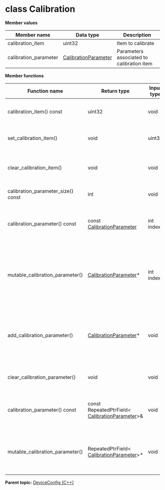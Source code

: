 # class Calibration

 **Member values** 

|Member name|Data type|Description|
|-----------|---------|-----------|
|calibration\_item|uint32|Item to calibrate|
|calibration\_parameter| [CalibrationParameter](CalibrationParameter.md#)|Parameters associated to calibration item|

 **Member functions** 

|Function name|Return type|Input type|Description|
|-------------|-----------|----------|-----------|
|calibration\_item\(\) const|uint32|void|Returns the current value of calibration\_item. If the calibration\_item is not set, returns 0.|
|set\_calibration\_item\(\)|void|uint32|Sets the value of calibration\_item. After calling this, calibration\_item\(\) will return value.|
|clear\_calibration\_item\(\)|void|void|Clears the value of calibration\_item. After calling this, calibration\_item\(\) will return the empty string/empty bytes.|
|calibration\_parameter\_size\(\) const|int|void|Returns the number of elements currently in the field.|
|calibration\_parameter\(\) const|const [CalibrationParameter](CalibrationParameter.md#)|int index|Returns the element at the given zero-based index. Calling this method with index outside of \[0, calibration\_parameter\_size\(\)\) yields undefined behavior.|
|mutable\_calibration\_parameter\(\)| [CalibrationParameter](CalibrationParameter.md#)\*|int index|Returns a pointer to the mutable [CalibrationParameter](CalibrationParameter.md#) object that stores the value of the element at the given zero-based index. Calling this method with index outside of \[0, calibration\_parameter\_size\(\)\) yields undefined behavior.|
|add\_calibration\_parameter\(\)| [CalibrationParameter](CalibrationParameter.md#)\*|void|Adds a new element and returns a pointer to it. The returned [CalibrationParameter](CalibrationParameter.md#) is mutable and will have none of its fields set \(i.e. it will be identical to a newly-allocated [CalibrationParameter](CalibrationParameter.md#)\).|
|clear\_calibration\_parameter\(\)|void|void|Removes all elements from the field. After calling this, calibration\_parameter\_size\(\) will return zero.|
|calibration\_parameter\(\) const|const RepeatedPtrField< [CalibrationParameter](CalibrationParameter.md#)\>&|void|Returns the underlying RepeatedPtrField that stores the field's elements. This container class provides STL-like iterators and other methods.|
|mutable\_calibration\_parameter\(\)|RepeatedPtrField< [CalibrationParameter](CalibrationParameter.md#)\>\*|void|Returns a pointer to the underlying mutable RepeatedPtrField that stores the field's elements. This container class provides STL-like iterators and other methods.|

**Parent topic:** [DeviceConfig \(C++\)](../../summary_pages/DeviceConfig.md)

